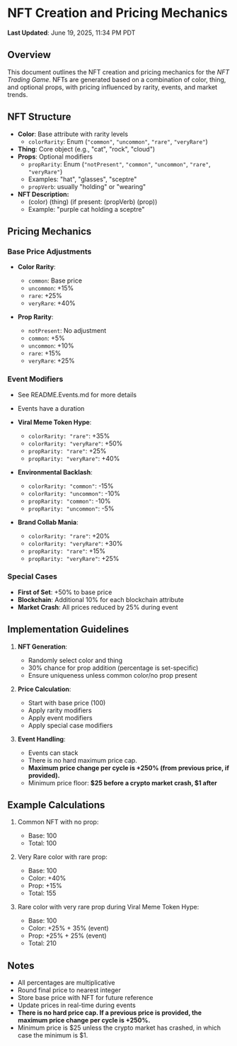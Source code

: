 # NFT Creation and Pricing Mechanics

**Last Updated**: June 19, 2025, 11:34 PM PDT

## Overview
This document outlines the NFT creation and pricing mechanics for the *NFT Trading Game*. NFTs are generated based on a combination of color, thing, and optional props, with pricing influenced by rarity, events, and market trends.

## NFT Structure
- **Color**: Base attribute with rarity levels
  - `colorRarity`: Enum (`"common"`, `"uncommon"`, `"rare"`, `"veryRare"`)
- **Thing**: Core object (e.g., "cat", "rock", "cloud")
- **Props**: Optional modifiers
  - `propRarity`: Enum (`"notPresent"`, `"common"`, `"uncommon"`, `"rare"`, `"veryRare"`)
  - Examples: "hat", "glasses", "sceptre"
  - `propVerb`: usually "holding" or "wearing"
- **NFT Description:**
  - (color) (thing) (if present: (propVerb) (prop))
  - Example: "purple cat holding a sceptre"

## Pricing Mechanics
### Base Price Adjustments
- **Color Rarity**:
  - `common`: Base price
  - `uncommon`: +15%
  - `rare`: +25%
  - `veryRare`: +40%

- **Prop Rarity**:
  - `notPresent`: No adjustment
  - `common`: +5%
  - `uncommon`: +10%
  - `rare`: +15%
  - `veryRare`: +25%

### Event Modifiers
- See README.Events.md for more details
- Events have a duration
- **Viral Meme Token Hype**:
  - `colorRarity: "rare"`: +35%
  - `colorRarity: "veryRare"`: +50%
  - `propRarity: "rare"`: +25%
  - `propRarity: "veryRare"`: +40%

- **Environmental Backlash**:
  - `colorRarity: "common"`: -15%
  - `colorRarity: "uncommon"`: -10%
  - `propRarity: "common"`: -10%
  - `propRarity: "uncommon"`: -5%

- **Brand Collab Mania**:
  - `colorRarity: "rare"`: +20%
  - `colorRarity: "veryRare"`: +30%
  - `propRarity: "rare"`: +15%
  - `propRarity: "veryRare"`: +25%

### Special Cases
- **First of Set**: +50% to base price
- **Blockchain**: Additional 10% for each blockchain attribute
- **Market Crash**: All prices reduced by 25% during event

## Implementation Guidelines
1. **NFT Generation**:
   - Randomly select color and thing
   - 30% chance for prop addition (percentage is set-specific)
   - Ensure uniqueness unless common color/no prop present

2. **Price Calculation**:
   - Start with base price (100)
   - Apply rarity modifiers
   - Apply event modifiers
   - Apply special case modifiers

3. **Event Handling**:
   - Events can stack
   - There is no hard maximum price cap.
   - **Maximum price change per cycle is +250% (from previous price, if provided).**
   - Minimum price floor: **$25 before a crypto market crash, $1 after**

## Example Calculations
1. Common NFT with no prop:
   - Base: 100
   - Total: 100

2. Very Rare color with rare prop:
   - Base: 100
   - Color: +40%
   - Prop: +15%
   - Total: 155

3. Rare color with very rare prop during Viral Meme Token Hype:
   - Base: 100
   - Color: +25% + 35% (event)
   - Prop: +25% + 25% (event)
   - Total: 210

## Notes
- All percentages are multiplicative
- Round final price to nearest integer
- Store base price with NFT for future reference
- Update prices in real-time during events
- **There is no hard price cap. If a previous price is provided, the maximum price change per cycle is +250%.**
- Minimum price is $25 unless the crypto market has crashed, in which case the minimum is $1.